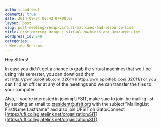 ```yaml
---
author: andrewuf
comments: true
date: 2014-09-04 00:43:07+00:00
layout: post
slug: post-meeting-recap-virtual-machines-and-resource-list
title: Post-Meeting Recap | Virtual Machines and Resource List
wordpress_id: 948
categories:
- Meeting Re-caps
---
```


Hey SITers!


In case you didn't get a chance to grab the virtual machines that we'll be using this semester, you can download them at [http://pwn.sploitlab.com:32611/](http://pwn.sploitlab.com:32611/) or you can find an officer at any of the meetings and we can transfer the files to your computer.




Also, if you're interested in joining UFSIT, make sure to join the mailing list by sending an email to president@ufsit.org with the subject "MailingList FirstName LastName" and also join UFSIT on GatorConnect [https://ufl.collegiatelink.net/organization/SIT](https://ufl.collegiatelink.net/organization/SIT).

